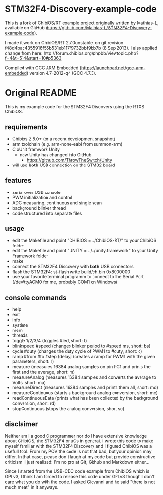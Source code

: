 STM32F4-Discovery-example-code
==============================

This is a fork of ChibiOS/RT example project originally written by Mathias-L, available on GitHub (https://github.com/Mathias-L/STM32F4-Discovery-example-code).

I made it work on ChibiOS/RT 2.7.0unstable, on git revision f48d4bac4355916f56b531eb117f9732bbf9bb7b (8 Sep 2013). I also applied change from here: http://forum.chibios.org/phpbb/viewtopic.php?f=4&t=514&start=10#p5363

Compiled with GCC ARM Embedded (https://launchpad.net/gcc-arm-embedded) version 4.7-2012-q4 (GCC 4.7.3).

Original README
===============

This is my example code for the STM32F4 Discovers using the RTOS ChibiOS.

requirements
------------
* Chibios 2.5.0+ (or a recent development snapshot)
* arm toolchain (e.g. arm-none-eabi from summon-arm)
* C xUnit framwork Unity
   * now Unity has changed into GitHub !
      * https://github.com/ThrowTheSwitch/Unity
* will use **both** USB connection on the STM32 board

features
--------
* serial over USB console
* PWM initialization and control
* ADC measuring, continuous and single scan
* background blinker thread
* code structured into separate files

usage
-----
* edit the Makefile and point "CHIBIOS = ../ChibiOS-RT/" to your ChibiOS folder
* edit the Makefile and point "UNITY = ../../unity.framework" to your Unity Framework folder
* make
* connect the STM32F4 Discovery with **both** USB connectors
* flash the STM32F4: st-flash write build/ch.bin 0x8000000
* use your favorite terminal programm to connect to the Serial Port (/dev/ttyACM0 for me, probably COM1 on Windows)

console commands
----------------
* help
* exit
* info
* systime
* mem
* threads
* toggle 1/2/3/4 (toggles #led, short: t)
* blinkspeed #speed (changes blinker period to #speed ms, short: bs)
* cycle #duty (changes the duty cycle of PWM1 to #duty, short: c)
* ramp #from #to #step \[delay\] (creates a ramp for PWM1 with the given parameters, short: r)
* measure (measures 16384 analog samples on pin PC1 and prints the first and the average, short: m)
* measureAnalog (measures 16384 samples and converts the average to Volts, short: ma)
* measureDirect (measures 16384 samples and prints them all, short: md)
* measureContinuous (starts a background analog conversion, short: mc)
* readContinuousData (prints what has been collected by the background conversion, short: rd)
* stopContinuous (stops the analog conversion, short sc)





disclaimer
----------
Neither am I a good C programmer nor do I have extensive knowledge about 
ChibiOS, the STM32F4 or uCs in general. I wrote this code to make myself
familiar with the STM32F4 Discovery and I figured ChibiOS was a usefull tool.
From my POV the code is not that bad, but your opinion may differ. In
that case, please don't laugh at my code but provide constructive criticism.
I just realized: I'm no pro at Git, Github and Markdown either...

Since I started from the USB-CDC code example from ChibiOS which is GPLv3,
I think I am forced to release this code under GPLv3 though I don't care what you do
with the code. I asked Giovanni and he said "there is not much meat" in it anyways.

